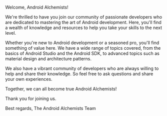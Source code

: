 Welcome, Android Alchemists!

We're thrilled to have you join our community of passionate developers who are dedicated to mastering the art of Android development. Here, you'll find a wealth of knowledge and resources to help you take your skills to the next level.

Whether you're new to Android development or a seasoned pro, you'll find something of value here. We have a wide range of topics covered, from the basics of Android Studio and the Android SDK, to advanced topics such as material design and architecture patterns.

We also have a vibrant community of developers who are always willing to help and share their knowledge. So feel free to ask questions and share your own experiences.

Together, we can all become true Android Alchemists!

Thank you for joining us.

Best regards,
The Android Alchemists Team
<!--

**Here are some ideas to get you started:**

🙋‍♀️ A short introduction - what is your organization all about?
🌈 Contribution guidelines - how can the community get involved?
👩‍💻 Useful resources - where can the community find your docs? Is there anything else the community should know?
🍿 Fun facts - what does your team eat for breakfast?
🧙 Remember, you can do mighty things with the power of [Markdown](https://docs.github.com/github/writing-on-github/getting-started-with-writing-and-formatting-on-github/basic-writing-and-formatting-syntax)
-->
